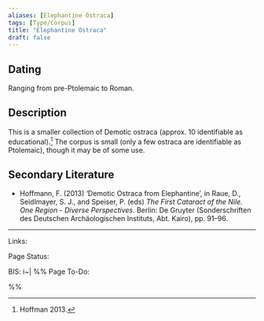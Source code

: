 ```yaml
---
aliases: [Elephantine Ostraca]
tags: [Type/Corpus]
title: "Elephantine Ostraca" 
draft: false
---
```


## Dating
Ranging from pre-Ptolemaic to Roman.

## Description
This is a smaller collection of Demotic ostraca (approx. 10 identifiable as educational).[^1] The corpus is small (only a few ostraca are identifiable as Ptolemaic), though it may be of some use.


## Secondary Literature

- Hoffmann, F. (2013) ‘Demotic Ostraca from Elephantine’, in Raue, D., Seidlmayer, S. J., and Speiser, P. (eds) _The First Cataract of the Nile. One Region - Diverse Perspectives_. Berlin: De Gruyter (Sonderschriften des Deutschen Archäologischen Instituts, Abt. Kairo), pp. 91–96.


--- 
Links: 

Page Status: 

BIS: i~|
%%
Page To-Do:

%%


[^1]: Hoffman 2013.

